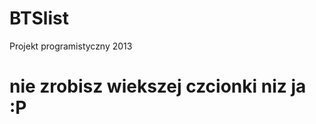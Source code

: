 BTSlist
=======

Projekt programistyczny 2013
<h1 size="72">nie zrobisz wiekszej czcionki niz ja :P</h1>
